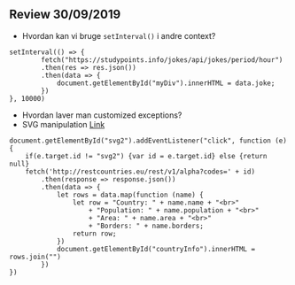 ## Review 30/09/2019

* Hvordan kan vi bruge `setInterval()` i andre context?
```
setInterval(() => {
		fetch("https://studypoints.info/jokes/api/jokes/period/hour")
        .then(res => res.json())
        .then(data => {
            document.getElementById("myDiv").innerHTML = data.joke;
        })
}, 10000)
```
* Hvordan laver man customized exceptions?
* SVG manipulation
[Link](https://github.com/Kornvalles/3-Semester/blob/master/u39/27-09-2019/EUROPA_MAP/src/index.js)
```
document.getElementById("svg2").addEventListener("click", function (e) {
    if(e.target.id != "svg2") {var id = e.target.id} else {return null}
    fetch('http://restcountries.eu/rest/v1/alpha?codes=' + id)
        .then(response => response.json())
        .then(data => {
            let rows = data.map(function (name) {
                let row = "Country: " + name.name + "<br>"
                    + "Population: " + name.population + "<br>"
                    + "Area: " + name.area + "<br>"
                    + "Borders: " + name.borders;
                return row;
            })
            document.getElementById("countryInfo").innerHTML = rows.join("")
        }) 
})
```
